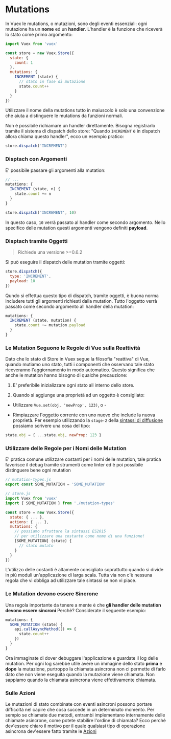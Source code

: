# Mutations

In Vuex le mutations, o mutazioni, sono degli eventi essenziali: ogni mutazione ha un **nome** ed un **handler**. L'handler è la funzione che riceverà lo stato come primo argomento:

``` js
import Vuex from 'vuex'

const store = new Vuex.Store({
  state: {
    count: 1
  },
  mutations: {
    INCREMENT (state) {
      // stato in fase di mutazione
      state.count++
    }
  }
})
```

Utilizzare il nome della mutations tutto in maiuscolo è solo una convenzione che aiuta a distinguere le mutations da funzioni normali.

Non è possibile richiamare un handler direttamente. Bisogna registrarlo tramite il sistema di dispatch dello store: "Quando `INCREMENT` è in dispatch allora chiama questo handler", ecco un esempio pratico:

``` js
store.dispatch('INCREMENT')
```

### Disptach con Argomenti

E' possibile passare gli argomenti alla mutation:

``` js
// ...
mutations: {
  INCREMENT (state, n) {
    state.count += n
  }
}
```

``` js
store.dispatch('INCREMENT', 10)
```

In questo caso, `10` verrà passato al handler come secondo argomento. Nello specifico delle mutation questi argomenti vengono definiti **payload**.

### Disptach tramite Oggetti

> Richiede una versione >=0.6.2

Si può eseguire il dispatch delle mutation tramite oggetti:

``` js
store.dispatch({
  type: 'INCREMENT',
  payload: 10
})
```

Qundo si effettua questo tipo di dispatch, tramite oggetti, è buona norma includere tutti gli argomenti richiesti dalla mutation. Tutto l'oggetto verrà passato come secondo argomento all handler della mutation:

``` js
mutations: {
  INCREMENT (state, mutation) {
    state.count += mutation.payload
  }
}
```

### Le Mutation Seguono le Regole di Vue sulla Reattività

Dato che lo stato di Store in Vuex segue la filosofia "reattiva" di Vue, quando mutiamo uno stato, tutti i componenti che osservano tale stato riceveranno l'aggiornamento in modo automatico.
Questo significa che anche le mutation hanno bisogno di qualche precauzione:

1. E' preferibile inizializzare ogni stato all interno dello store.

2. Quando si aggiunge una proprietà ad un oggetto è consigliato:

  - Utilizzare `Vue.set(obj, 'newProp', 123)`, o -

  - Rimpiazzare l'oggetto corrente con uno nuovo che include la nuova proprietà. Per esempio utilizzando la `stage-2` della [sintassi di diffusione](https://github.com/sebmarkbage/ecmascript-rest-spread) possiamo scrivere una cosa del tipo:

  ``` js
  state.obj = { ...state.obj, newProp: 123 }
  ```

### Utilizzare delle Regole per i Nomi delle Mutation

E' pratica comune utilizzare costanti per i nomi delle mutation, tale pratica favorisce il debug tramite strumenti come linter ed è poi possibile distinguere bene ogni mutation

``` js
// mutation-types.js
export const SOME_MUTATION = 'SOME_MUTATION'
```

``` js
// store.js
import Vuex from 'vuex'
import { SOME_MUTATION } from './mutation-types'

const store = new Vuex.Store({
  state: { ... },
  actions: { ... },
  mutations: {
    // possiamo sfruttare la sintassi ES2015 
    // per utilizzare una costante come nome di una funzione!
    [SOME_MUTATION] (state) {
      // stato mutato
    }
  }
})
```

L'utilizzo delle costanti è altamente consigliato soprattutto quando si divide in più moduli un'applicazione di larga scala. Tutta via non c'è nessuna regola che vi obbliga ad utilizzare tale sintassi se non vi piace.

### Le Mutation devono essere Sincrone

Una regola importante da tenere a mente è che **gli handler delle mutation devono essere sincroni** Perchè? Considerate il seguente esempio:

``` js
mutations: {
  SOME_MUTATION (state) {
    api.callAsyncMethod(() => {
      state.count++
    })
  }
}
```

Ora immaginate di dover debuggare l'applicazione e guardate il log delle mutation. Per ogni log sarebbe utile avere un immagine dello stato **prima** e **dopo** la mutazione, purtroppo la chiamata asincrona non ci permette di farlo dato che non viene eseguita quando la mutazione viene chiamata. Non sappiamo quando la chiamata asincrona viene effettivamente chiamata.

### Sulle Azioni

Le mutazioni di stato combinate con eventi asincroni possono portare difficoltà nel capire che cosa succede in un determinato momento. Per sempio se chiamate due metodi, entrambi implementano internamente delle chiamate asincrone, come potete stabilire l'ordine di chiamata? Ecco perchè dev'essere chiaro il motivo per il quale qualsiasi tipo di operazione asincrona dev'essere fatto tramite le [Azioni](actions.md)
